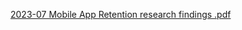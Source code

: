 [2023-07 Mobile App Retention research findings .pdf](https://github.com/department-of-veterans-affairs/va.gov-team/files/12379636/2023-07.Mobile.App.Retention.research.findings.pdf)
